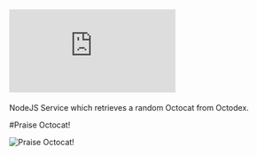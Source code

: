 ![Random Octocat](http://img.dafont.com/preview.php?text=Random-Octocat&ttf=squared_display0&ext=1&size=64&psize=m&y=53)
==============

NodeJS Service which retrieves a random Octocat from Octodex.

#Praise Octocat!

![Praise Octocat!](https://octodex.github.com/images/original.png)
